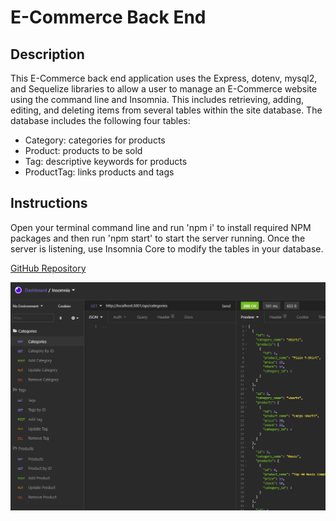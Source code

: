 # E-Commerce Back End
## Description
This E-Commerce back end application uses the Express, dotenv, mysql2, and Sequelize libraries to allow a user to manage an E-Commerce website using the command line and Insomnia. This includes retrieving, adding, editing, and deleting items from several tables within the site database. The database includes the following four tables:
- Category: categories for products
- Product: products to be sold
- Tag: descriptive keywords for products
- ProductTag: links products and tags
## Instructions
Open your terminal command line and run 'npm i' to install required NPM packages and then run 'npm start' to start the server running. Once the server is listening, use Insomnia Core to modify the tables in your database.

[GitHub Repository](https://github.com/matthale11/e-commerce-back-end)

![App Screenshot](screenshot.PNG)